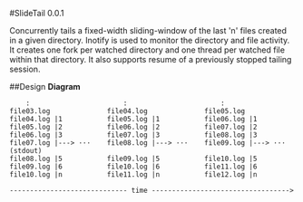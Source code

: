#SlideTail 0.0.1

Concurrently tails a fixed-width sliding-window of the last 'n' files created in a given directory.
Inotify is used to monitor the directory and file activity.
It creates one fork per watched directory and one thread per watched file within that directory.
It also supports resume of a previously stopped tailing session.

##Design
**Diagram**

        :                       :                       :
    file03.log              file04.log              file05.log
    file04.log |1           file05.log |1           file06.log |1
    file05.log |2           file06.log |2           file07.log |2
    file06.log |3           file07.log |3           file08.log |3
    file07.log |---> ···    file08.log |---> ···    file09.log |---> ··· (stdout)
    file08.log |5           file09.log |5           file10.log |5
    file09.log |6           file10.log |6           file11.log |6
    file10.log |n           file11.log |n           file12.log |n

    ----------------------------- time ---------------------------------->
